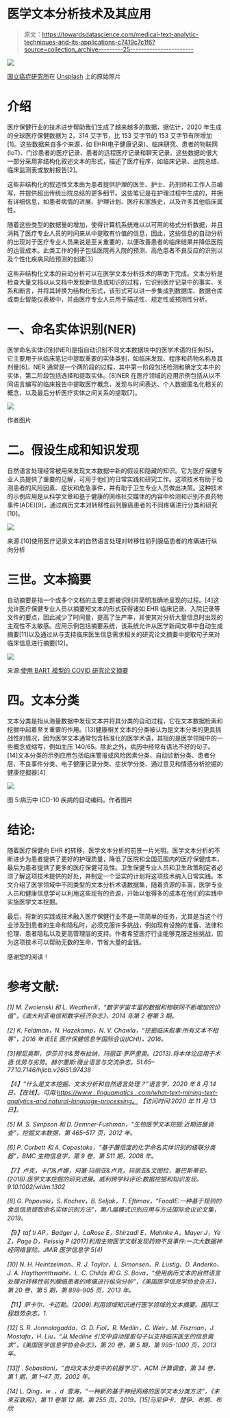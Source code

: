 # 医学文本分析技术及其应用

> 原文：<https://towardsdatascience.com/medical-text-analytic-techniques-and-its-applications-c7419c7c1f6?source=collection_archive---------25----------------------->

![](img/0bc59db6e4c1f8302ab115d9614234ca.png)

[国立癌症研究所](https://unsplash.com/@nci?utm_source=unsplash&utm_medium=referral&utm_content=creditCopyText)在 [Unsplash](https://unsplash.com/s/photos/medical?utm_source=unsplash&utm_medium=referral&utm_content=creditCopyText) 上的原始照片

# 介绍

医疗保健行业的技术进步帮助我们生成了越来越多的数据，据估计，2020 年生成的全球医疗保健数据为 2，314 艾字节，比 153 艾字节的 153 艾字节有所增加[1]。这些数据来自多个来源，如 EHR(电子健康记录)、临床研究、患者的物联网(IoT)、门诊患者的医疗记录、患者的远程医疗记录和聊天记录。这些数据的很大一部分采用非结构化叙述文本的形式，描述了医疗程序，如临床记录、出院总结、临床监测表或放射报告[2]。

这些非结构化的叙述性文本由为患者提供护理的医生、护士、药剂师和工作人员编写，并提供超出传统出院总结的更多细节。这些笔记是在护理过程中生成的，并拥有详细信息，如患者病情的进展、护理计划、医疗和家族史，以及许多其他临床属性。

随着这些类型的数据量的增加，使得计算机系统难以以可用的格式分析数据，并且消耗了医疗专业人员的时间来从中提取有价值的信息，因此，这些信息的自动分析的出现对于医疗专业人员来说是至关重要的，以便改善患者的临床结果并降低医院的运营成本。此类工作的例子包括医院再入院的预测、高危患者不良反应的识别以及个性化疾病风险预测的创建[3]

这些非结构化文本的自动分析可以在医学文本分析技术的帮助下完成。文本分析是检查大量文档以从文档中发现新信息或知识的过程，它识别医疗记录中的事实、关系和断言，并将其转换为结构化形式，该形式可以进一步集成到数据库、数据仓库或商业智能仪表板中，并由医疗专业人员用于描述性、规定性或预测性分析。

# **一、命名实体识别(NER)**

医学命名实体识别(NER)是指自动识别不同文本数据块中的医学术语的任务[5]，它主要用于从临床笔记中提取重要的实体类别，如临床发现、程序和药物名称及其剂量[6]。NER 通常是一个两阶段的过程，其中第一阶段包括检测和确定文本中的实体，第二阶段包括选择和提取实体。[8]NER 在医疗领域的应用示例包括从以不同语言编写的临床报告中提取医疗概念，发现与时间表达、个人数据匿名化相关的概念，以及最后分析医疗实体之间关系的提取[7]。

![](img/e388e369bdd82aae8fae31255ed80aff.png)

作者图片

# **二。假设生成和知识发现**

自然语言处理经常被用来发现文本数据中新的假设和隐藏的知识。它为医疗保健专业人员提供了重要的见解，可用于他们的日常实践和研究工作。这项技术有助于检测患者的风险因素、症状和危急事件，并有助于卫生专业人员做出决策。这种技术的示例应用是从科学文章和基于健康的网络社交媒体的内容中检测和识别不良药物事件(ADE)[9]，通过病历文本对转移性前列腺癌患者的不同疼痛进行分类和研究[10]。

![](img/b09a4329d3bbb67fb615ddea830b1682.png)

来源:[10]使用医疗记录文本的自然语言处理对转移性前列腺癌患者的疼痛进行纵向分析

# **三世。文本摘要**

自动摘要是指一个或多个文档的主要主题被识别并简明准确地呈现的过程。[4]这允许医疗保健专业人员以摘要短文本的形式获得诸如 EHR 临床记录、入院记录等文件的要点，因此减少了时间量，提高了生产率，并使其对分析大量信息时出现的主观性不太敏感。应用示例包括摘要系统，该系统允许从医学新闻文章中自动生成摘要[11]以及通过从与支持临床医生信息需求相关的研究论文摘要中提取句子来对临床信息进行摘要[12]。

![](img/9b9b2d216d54f1b488274aa487e51f62.png)

来源:[使用 BART 模型的 COVID 研究论文摘要](/summarization-of-covid-research-papers-using-bart-model-5b109a6669a6)

# **四。文本分类**

文本分类是指从海量数据中发现文本并将其分类的自动过程，它在文本数据检索和挖掘中起着至关重要的作用。[13]健康相关文本的分类被认为是文本分类的更具挑战性的情况，因为医学文本通常包含标准化的医学术语，其指的是医学领域中的一些概念或缩写，例如血压 140/65。除此之外，病历中经常有语法不好的句子。[14]文本分类的示例应用包括临床警报或风险因素分类、自动诊断分类、患者分层、不良事件分类、电子健康记录分类、症状学分类、通过意见和情感分析挖掘的健康挖掘器[4]

![](img/ad6467a83ccd9e16d6be5779e0459b21.png)

图 5:病历中 ICD-10 疾病的自动编码。作者图片

# 结论:

随着医疗保健向 EHR 的转移，医学文本分析的前景一片光明。医学文本分析的不断进步为患者提供了更好的护理质量，降低了医院和全国范围内的医疗保健成本，最后为患者提供了更多的医疗保健可及性。卫生保健专业人员和卫生政策制定者必须了解这项技术提供的好处，并制定一个坚实的计划将这项技术纳入日常实践。本文介绍了医学领域中不同类型的文本分析术语数据集，随着资源的丰富，医学专业人员和健康信息学可以利用这些现有的资源，开始以低得多的成本在他们的实践中实施医学文本挖掘。

最后，将新的实践或技术融入医疗保健行业不是一项简单的任务，尤其是当这个行业涉及到患者的生命和隐私时，必须克服许多挑战，例如现有设施的准备、法律和伦理、患者隐私以及更高管理层的支持。作者希望医疗行业能够克服这些挑战，因为这项技术可以帮助无数的生命，节省大量的金钱。

感谢您的阅读！

# **参考文献:**

*[1] M. Zwolenski 和 L. Weatherill，“数字宇宙丰富的数据和物联网不断增加的价值”，《澳大利亚电信和数字经济杂志》，2014 年第 2 卷第 3 期。*

*[2] K. Feldman，N. Hazekamp，N. V. Chawla，“挖掘临床叙事:所有文本不相等”，2016 年 IEEE 医疗保健信息学国际会议(ICHI)，2016。*

*[3]穆尼奥斯，伊莎贝尔&赞布拉纳，玛丽亚·罗萨里奥。(2013).将本体论应用于术语:优势与劣势。赫尔墨斯:商业语言与交流杂志。51.65–77.10.7146/hjlcb.v26i51.97438*

*【4】“什么是文本挖掘、文本分析和自然语言处理？”语言学，2020 年 8 月 14 日。【在线】。可用:*[*https://www . linguamatics . com/what-text-mining-text-analytics-and natural-language-processing。*](https://www.linguamatics.com/what-text-mining-text-analytics-andnatural-language-processing.) *【访问时间:2020 年 11 月 13 日】。*

*[5] M. S. Simpson 和 D. Demner-Fushman，“生物医学文本挖掘:近期进展调查”，挖掘文本数据，第 465–517 页，2012 年。*

*[6] P. Corbett 和 A. Copestake，“基于置信度的化学命名实体识别的级联分类器”，BMC 生物信息学，第 9 卷，第 S11 期，2008 年。*

*【7】卢克，卡门&卢娜，何塞·玛丽亚&卢克，玛丽亚&文图拉，塞巴斯蒂安。(2018).医学文本挖掘的研究进展。威利跨学科评论:数据挖掘和知识发现。9.10.1002/widm.1302*

*[8] G. Popovski，S. Kochev，B. Seljak，T. Eftimov，“FoodIE:一种基于规则的食品信息提取命名实体识别方法”，第八届模式识别应用与方法国际会议论文集，2019。*

*【9】taf ti AP，Badger J，LaRose E，Shirzadi E，Mahnke A，Mayer J，Ye Z，Page D，Peissig P (2017)利用生物医学文献发现药物不良事件:一次大数据神经网络冒险。JMIR 医学信息学 5(4)*

*[10] N. H. Heintzelman、R. J. Taylor、L. Simonsen、R. Lustig、D. Anderko、J. A. Haythornthwaite、L. C. Childs 和 G. S. Bova，“使用病历文本的自然语言处理对转移性前列腺癌患者的疼痛进行纵向分析”，《美国医学信息学协会杂志》，第 20 卷，第 5 期，第 898–905 页，2013 年。*

*【11】萨卡尔，卡迈勒。(2009).利用领域知识进行医学领域的文本摘要。国际工程趋势杂志。1.*

*[12] S. R. Jonnalagadda，G. D. Fiol，R. Medlin，C. Weir，M. Fiszman，J. Mostafa，H. Liu，“从 Medline 引文中自动提取句子以支持临床医生的信息需求”，《美国医学信息学协会杂志》，第 20 卷，第 5 期，第 995–1000 页，2013 年。*

*[13]f . Sebastiani，“自动文本分类中的机器学习”，ACM 计算调查，第 34 卷，第 1 期，第 1–47 页，2002 年。*

*[14] L. Qing，w .，d .雪海，“一种新的基于神经网络的医学文本分类方法”，《未来互联网》，第 11 卷第 12 期，第 255 页，2019。[15]马尼伊卡、楚伊、布朗、布欣*
